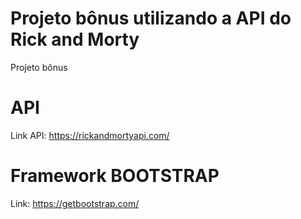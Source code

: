 # Projeto bônus utilizando a API do Rick and Morty

Projeto bônus

# API 
Link API: https://rickandmortyapi.com/

# Framework BOOTSTRAP
Link: https://getbootstrap.com/
